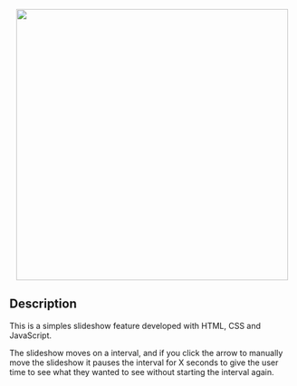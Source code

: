 <p align="center">
    <img width="480" src="assets/images/sample.gif">
</p>

## Description
This is a simples slideshow feature developed with HTML, CSS and JavaScript.

The slideshow moves on a interval, and if you click the arrow to manually move the slideshow it pauses the interval for X seconds to give the user time to see what they wanted to see without starting the interval again. 